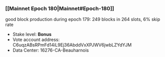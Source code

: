 ### [[Mainnet Epoch 180|Mainnet#Epoch-180]]
good block production during epoch 179: 249 blocks in 264 slots, 6% skip rate
* Stake level: **Bonus** 
* Vote account address: C6uqzABsRPmFd14iL9Ej36AbddVxXPJWV6jwbLZYdYJM
* Data Center: 16276-CA-Beauharnois